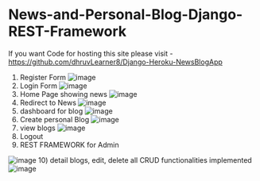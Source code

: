 # News-and-Personal-Blog-Django-REST-Framework
If you want Code for hosting this site please visit - https://github.com/dhruvLearner8/Django-Heroku-NewsBlogApp

1) Register Form
![image](https://user-images.githubusercontent.com/83899022/165516968-4e52d8d5-42a7-430d-bc92-e63aca050e5d.png)
2) Login Form
![image](https://user-images.githubusercontent.com/83899022/165517105-d93ffa8e-6763-43e7-bbde-05916fb3cff1.png)
3) Home Page showing news
![image](https://user-images.githubusercontent.com/83899022/165517199-8d0dcc5f-da53-4bf9-a665-03d36949ca64.png)
4) Redirect to News
![image](https://user-images.githubusercontent.com/83899022/165517287-b09b4867-073d-4213-abc7-10372e91c5bf.png)
5) dashboard for blog
![image](https://user-images.githubusercontent.com/83899022/165517391-960970ba-f1d3-46da-8a26-a10ea1f1bfa9.png)
6) Create personal Blog
![image](https://user-images.githubusercontent.com/83899022/165517565-a81b29b1-d5e9-40bf-8110-2c7ee6bf35a0.png)
7) view blogs
![image](https://user-images.githubusercontent.com/83899022/165517662-747dbbef-fdf4-400e-b6b6-736edf3920c1.png)
8) Logout
9) REST FRAMEWORK for Admin

![image](https://user-images.githubusercontent.com/83899022/165517786-b0e73fd0-f5b2-4f15-bc73-1fd2f4ad879d.png)
10) detail blogs, edit, delete all CRUD functionalities implemented
![image](https://user-images.githubusercontent.com/83899022/165517924-9028afe5-8023-4964-9a5c-d31d6e5e8bd6.png)
